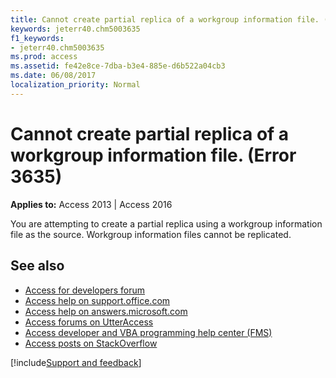 ```yaml
---
title: Cannot create partial replica of a workgroup information file. (Error 3635)
keywords: jeterr40.chm5003635
f1_keywords:
- jeterr40.chm5003635
ms.prod: access
ms.assetid: fe42e8ce-7dba-b3e4-885e-d6b522a04cb3
ms.date: 06/08/2017
localization_priority: Normal
---
```



# Cannot create partial replica of a workgroup information file. (Error 3635)

  

**Applies to:** Access 2013 | Access 2016

You are attempting to create a partial replica using a workgroup information file as the source. Workgroup information files cannot be replicated.

## See also

- [Access for developers forum](https://social.msdn.microsoft.com/Forums/office/home?forum=accessdev)
- [Access help on support.office.com](https://support.office.com/search/results?query=Access)
- [Access help on answers.microsoft.com](https://answers.microsoft.com/)
- [Access forums on UtterAccess](https://www.utteraccess.com/forum/index.php?act=idx)
- [Access developer and VBA programming help center (FMS)](https://www.fmsinc.com/MicrosoftAccess/developer/)
- [Access posts on StackOverflow](https://stackoverflow.com/questions/tagged/ms-access)

[!include[Support and feedback](~/includes/feedback-boilerplate.md)]